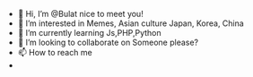 - 👋 Hi, I’m @Bulat nice to meet you!
- 👀 I’m interested in Memes, Asian culture Japan, Korea, China
- 🌱 I’m currently learning Js,PHP,Python
- 💞️ I’m looking to collaborate on Someone please?
- 📫 How to reach me 
-  
<!---
ShineBulate/ShineBulate is a ✨ special ✨ repository because its `README.md` (this file) appears on your GitHub profile.
You can click the Preview link to take a look at your changes.
--->
